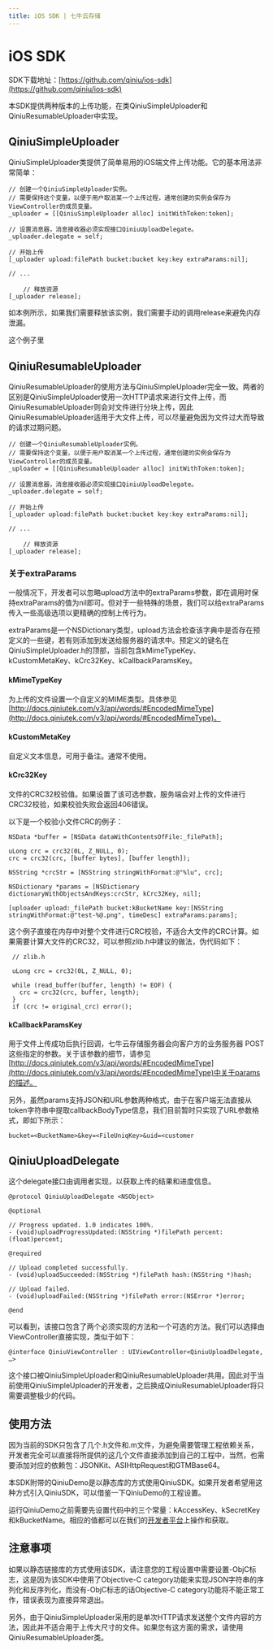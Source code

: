 ```yaml
---
title: iOS SDK | 七牛云存储
---
```


# iOS SDK

SDK下载地址：[https://github.com/qiniu/ios-sdk](https://github.com/qiniu/ios-sdk)

本SDK提供两种版本的上传功能，在类QiniuSimpleUploader和QiniuResumableUploader中实现。

## QiniuSimpleUploader

QiniuSimpleUploader类提供了简单易用的iOS端文件上传功能。它的基本用法非常简单：

	// 创建一个QiniuSimpleUploader实例。
	// 需要保持这个变量，以便于用户取消某一个上传过程，通常创建的实例会保存为ViewController的成员变量。
	_uploader = [[QiniuSimpleUploader alloc] initWithToken:token];
	
	// 设置消息器，消息接收器必须实现接口QiniuUploadDelegate。	
	_uploader.delegate = self;
  
	// 开始上传  
	[_uploader upload:filePath bucket:bucket key:key extraParams:nil];

	// ...

        // 释放资源
	[_uploader release];
	
如本例所示，如果我们需要释放该实例，我们需要手动的调用release来避免内存泄漏。

这个例子里

## QiniuResumableUploader

QiniuResumableUploader的使用方法与QiniuSimpleUploader完全一致。两者的区别是QiniuSimpleUploader使用一次HTTP请求来进行文件上传，而QiniuResumableUploader则会对文件进行分块上传，因此QiniuResumableUploader适用于大文件上传，可以尽量避免因为文件过大而导致的请求过期问题。

	// 创建一个QiniuResumableUploader实例。
	// 需要保持这个变量，以便于用户取消某一个上传过程，通常创建的实例会保存为ViewController的成员变量。
	_uploader = [[QiniuResumableUploader alloc] initWithToken:token];
	
	// 设置消息器，消息接收器必须实现接口QiniuUploadDelegate。	
	_uploader.delegate = self;
  
	// 开始上传  
	[_uploader upload:filePath bucket:bucket key:key extraParams:nil];

	// ...

        // 释放资源
	[_uploader release];

### 关于extraParams

一般情况下，开发者可以忽略upload方法中的extraParams参数，即在调用时保持extraParams的值为nil即可。但对于一些特殊的场景，我们可以给extraParams传入一些高级选项以更精确的控制上传行为。

extraParams是一个NSDictionary类型，upload方法会检查该字典中是否存在预定义的一些键，若有则添加到发送给服务器的请求中。预定义的键名在QiniuSimpleUploader.h的顶部，当前包含kMimeTypeKey、kCustomMetaKey、kCrc32Key、kCallbackParamsKey。

#### kMimeTypeKey

为上传的文件设置一个自定义的MIME类型。具体参见[http://docs.qiniutek.com/v3/api/words/#EncodedMimeType](http://docs.qiniutek.com/v3/api/words/#EncodedMimeType)。

#### kCustomMetaKey

自定义文本信息，可用于备注。通常不使用。

#### kCrc32Key

文件的CRC32校验值。如果设置了该可选参数，服务端会对上传的文件进行CRC32校验，如果校验失败会返回406错误。

以下是一个校验小文件CRC的例子：

	NSData *buffer = [NSData dataWithContentsOfFile:_filePath];
    
    uLong crc = crc32(0L, Z_NULL, 0);
    crc = crc32(crc, [buffer bytes], [buffer length]);
    
    NSString *crcStr = [NSString stringWithFormat:@"%lu", crc];

    NSDictionary *params = [NSDictionary dictionaryWithObjectsAndKeys:crcStr, kCrc32Key, nil];
    
    [uploader upload:_filePath bucket:kBucketName key:[NSString stringWithFormat:@"test-%@.png", timeDesc] extraParams:params];

这个例子直接在内存中对整个文件进行CRC校验，不适合大文件的CRC计算。如果需要计算大文件的CRC32，可以参照zlib.h中建议的做法，伪代码如下：

     // zlib.h

     uLong crc = crc32(0L, Z_NULL, 0);

     while (read_buffer(buffer, length) != EOF) {
       crc = crc32(crc, buffer, length);
     }
     if (crc != original_crc) error();

#### kCallbackParamsKey

用于文件上传成功后执行回调，七牛云存储服务器会向客户方的业务服务器 POST 这些指定的参数。关于该参数的细节，请参见[http://docs.qiniutek.com/v3/api/words/#EncodedMimeType](http://docs.qiniutek.com/v3/api/words/#EncodedMimeType)中关于params的描述。

另外，虽然params支持JSON和URL参数两种格式，由于在客户端无法直接从token字符串中提取callbackBodyType信息，我们目前暂时只实现了URL参数格式，即如下所示：

	bucket=<BucketName>&key=<FileUniqKey>&uid=<customer
	
## QiniuUploadDelegate

这个delegate接口由调用者实现，以获取上传的结果和进度信息。

	@protocol QiniuUploadDelegate <NSObject>

	@optional

	// Progress updated. 1.0 indicates 100%.
	- (void)uploadProgressUpdated:(NSString *)filePath percent:(float)percent;

	@required

	// Upload completed successfully.
	- (void)uploadSucceeded:(NSString *)filePath hash:(NSString *)hash;

	// Upload failed.
	- (void)uploadFailed:(NSString *)filePath error:(NSError *)error;

	@end

可以看到，该接口包含了两个必须实现的方法和一个可选的方法。我们可以选择由ViewController直接实现，类似于如下：

	@interface QiniuViewController : UIViewController<QiniuUploadDelegate, …>

这个接口被QiniuSimpleUploader和QiniuResumableUploader共用。因此对于当前使用QiniuSimpleUploader的开发者，之后换成QiniuResumableUploader将只需要调整极少的代码。

## 使用方法

因为当前的SDK只包含了几个.h文件和.m文件，为避免需要管理工程依赖关系，开发者完全可以直接将所提供的这几个文件直接添加到自己的工程中，当然，也需要添加对应的依赖包：JSONKit、ASIHttpRequest和GTMBase64。

本SDK附带的QiniuDemo是以静态库的方式使用QiniuSDK。如果开发者希望用这种方式引入QiniuSDK，可以借鉴一下QiniuDemo的工程设置。

运行QiniuDemo之前需要先设置代码中的三个常量：kAccessKey、kSecretKey和kBucketName。相应的值都可以在我们的[开发者平台](https://dev.qiniutek.com/)上操作和获取。
## 注意事项

如果以静态链接库的方式使用该SDK，请注意您的工程设置中需要设置-ObjC标志，这是因为该SDK中使用了Objective-C category功能来实现JSON字符串的序列化和反序列化，而没有-ObjC标志的话Objective-C category功能将不能正常工作，错误表现为直接异常退出。

另外，由于QiniuSimpleUploader采用的是单次HTTP请求发送整个文件内容的方法，因此并不适合用于上传大尺寸的文件。如果您有这方面的需求，请使用QiniuResumableUploader类。

